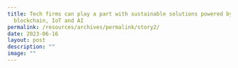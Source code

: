 ```yaml
---
title: Tech firms can play a part with sustainable solutions powered by
  blockchain, IoT and AI
permalink: /resources/archives/permalink/story2/
date: 2023-06-16
layout: post
description: ""
image: ""
---
```

